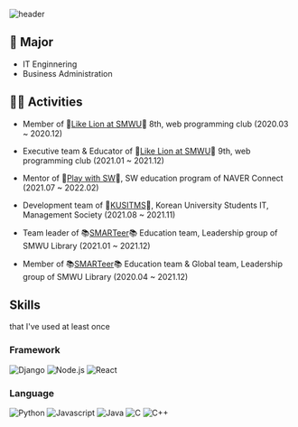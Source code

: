 
![header](https://capsule-render.vercel.app/api?type=waving&color=auto&height=300&section=header&text=Jeongin%20Yoon&fontSize=90)

## 🏫 Major
- IT Enginnering
- Business Administration



## 👩‍💻 Activities
* Member of 🦁[Like Lion at SMWU](https://www.likelion.net/univ)🦁 8th, web programming club (2020.03 ~ 2020.12)

* Executive team & Educator of 🦁[Like Lion at SMWU](https://www.likelion.net/univ)🦁 9th, web programming club (2021.01 ~ 2021.12)

* Mentor of 🤖[Play with SW](https://www.playsw.or.kr/main)🤖, SW education program of NAVER Connect (2021.07 ~ 2022.02)

* Development team of 🔗[KUSITMS](https://cafe.naver.com/kusitms)🔗, Korean University Students IT, Management Society (2021.08 ~ 2021.11)

* Team leader of 📚[SMARTeer](https://cafe.naver.com/smarteer)📚 Education team, Leadership group of SMWU Library (2021.01 ~ 2021.12)

* Member of 📚[SMARTeer](https://cafe.naver.com/smarteer)📚 Education team & Global team, Leadership group of SMWU Library (2020.04 ~ 2021.12)



## Skills
that I've used at least once

### Framework
<img alt="Django" src ="https://img.shields.io/badge/Django-092E20.svg?&style=for-the-badge&logo=Django&logoColor=white"/>
<img alt="Node.js" src ="https://img.shields.io/badge/Node.js-339933.svg?&style=for-the-badge&logo=Node.js&logoColor=white"/>
<img alt="React" src ="https://img.shields.io/badge/React-61DAFB.svg?&style=for-the-badge&logo=React&logoColor=white"/>

### Language
<img alt="Python" src ="https://img.shields.io/badge/Python-3776AB.svg?&style=for-the badge&logo=Python&logoColor=white"/> <img alt="Javascript" src ="https://img.shields.io/badge/Javascript-F7DF1E.svg?&style=for-the badge&logo=Javascript&logoColor=white"/>
<img alt="Java" src="https://img.shields.io/badge/Java-007396.svg?&style=for-the badge&logo=Java&logoColor=white"/>
<img alt="C" src ="https://img.shields.io/badge/C-A8B9CC.svg?&style=for-the badge&logo=C&logoColor=white"/>
<img alt="C++" src ="https://img.shields.io/badge/C++-00599C.svg?&style=for-the badge&logo=C%2B%2B&logoColor=white"/>

<!--
**JeongIn37/JeongIn37** is a ✨ _special_ ✨ repository because its `README.md` (this file) appears on your GitHub profile.

Here are some ideas to get you started:

- 🔭 I’m currently working on ...
- 🌱 I’m currently learning ...
- 👯 I’m looking to collaborate on ...
- 🤔 I’m looking for help with ...
- 💬 Ask me about ...
- 📫 How to reach me: ...
- 😄 Pronouns: ...
- ⚡ Fun fact: ...

aerimforest/README.md
   Solved.ac프로필




🔖  Major
Computer Science

🎖  Recent achievements
Winning the 8th K-Hackathon Korea Contents Association Award (2nd place)
제 8회 k-해커톤 한국콘텐츠학회장상 수상
수상 프로젝트: 주섬주섬-일상의 분리배출 도우미

✏️  Personal Blog
https://aerimforest.tistory.com

🌳  Solved.ac

Hi there 👋
header

🇰🇷

🛠 Tech Stack 🛠
Techs that I've used at least once

           

🛠 Tools & Platforms 🛠
Tools and Platforms that I've used at least once


🍒 Me 🍒
  

Hi there 👋
Hits

Nayeon Keum
IT Engineering / Statistics at SMWU 19th.

Data Science & Android(Java)

Python, C, AI lecturer of CodingPlus Academy (2019.2 ~ 2021.2)

Executive team of ✨SOLUX✨ 25th, programming club of SMWU (2020.6 ~ 2021.2)

Club president of ✨SOLUX✨ 26th, programming club of SMWU (2021.2 ~ )

💚KUSITMS💙(Korean University Students IT, Management Society) 23rd executive team (2021.1 ~ 2021.6)

💚KUSITMS💙(Korean University Students IT, Management Society) 24th vice president (2021.6 ~ )

KAIST 2021 Summer 🏅MadCamp🏅(2021.6 ~ 2021.7)

⭐GDSC⭐(Google Developer Student Clubs) Sookmyung Member (2021.8 ~ )



-->
